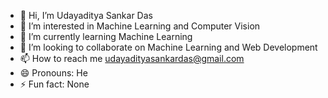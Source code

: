 - 👋 Hi, I’m Udayaditya Sankar Das
- 👀 I’m interested in Machine Learning and Computer Vision
- 🌱 I’m currently learning Machine Learning
- 💞️ I’m looking to collaborate on Machine Learning and Web Development
- 📫 How to reach me udayadityasankardas@gmail.com 
- 😄 Pronouns: He
- ⚡ Fun fact: None

<!---
greyshadow37/greyshadow37 is a ✨ special ✨ repository because its `README.md` (this file) appears on your GitHub profile.
You can click the Preview link to take a look at your changes.
--->
